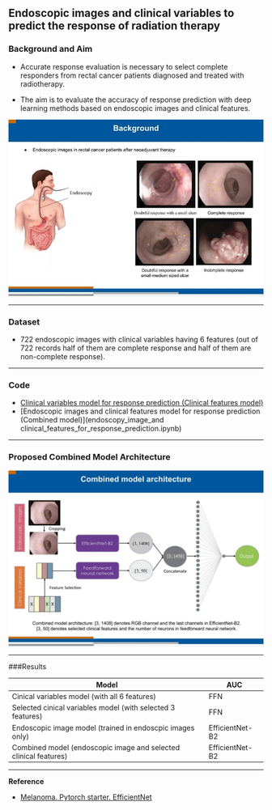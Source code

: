 ##  Endoscopic images and clinical variables to predict the response of radiation therapy
 
### Background and Aim

- Accurate response evaluation is necessary to select complete responders from rectal cancer patients diagnosed and treated with radiotherapy.

- The aim is to evaluate the accuracy of response prediction with deep learning methods based on endoscopic images and clinical features.

![](images/background_endoscopy_imaging.jpg)

----
### Dataset
* 722 endoscopic images with clinical variables having 6 features (out of 722 records half of them are complete response and half of them are non-complete response).

----
### Code
* [Clinical variables model for response prediction (Clinical features model)](endoscopy_clinical_features_for_response_prediction.ipynb)
* [Endoscopic images and clinical features model for response prediction (Combined model)](endoscopy_image_and clinical_features_for_response_prediction.ipynb)
----
### Proposed Combined Model Architecture
![](images/combined_model_architecture.jpg)

----
                    
###Results
                    
  | Model | AUC 
------------- | -------------
Cinical variables model (with all 6 features) | FFN | 74%
Selected cinical variables model (with selected 3 features) | FFN | 76%
Endoscopic image model (trained in endoscpic images only) | EfficientNet-B2 | 79%
Combined model (endoscopic image and selected clinical features) | EfficientNet-B2 | 84%


----
**Reference**
* [Melanoma. Pytorch starter. EfficientNet](https://www.kaggle.com/nroman/melanoma-pytorch-starter-efficientnet/output)

